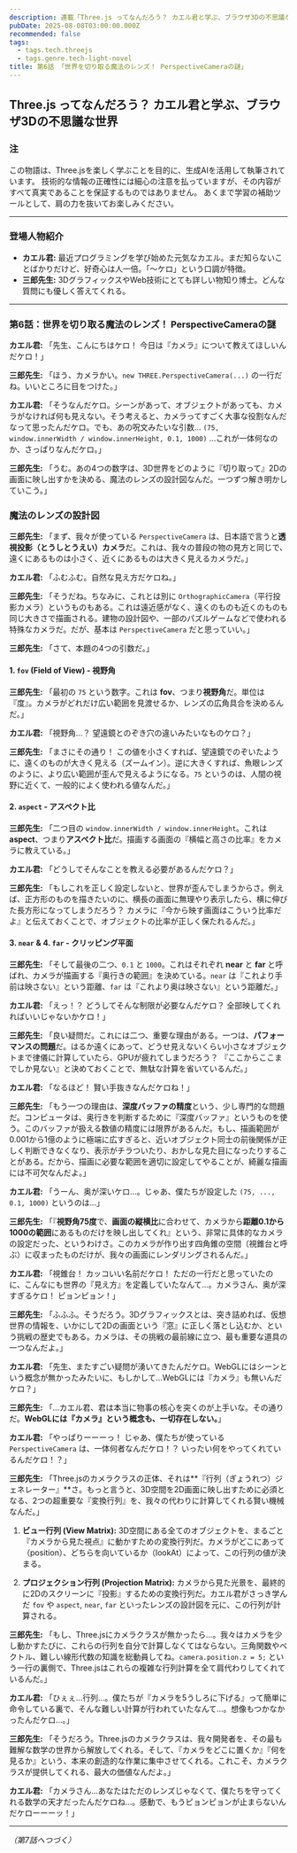 ```yaml
---
description: 連載「Three.js ってなんだろう？ カエル君と学ぶ、ブラウザ3Dの不思議な世界」
pubDate: 2025-08-08T03:00:00.000Z
recommended: false
tags:
  - tags.tech.threejs
  - tags.genre.tech-light-novel
title: 第6話 「世界を切り取る魔法のレンズ！ PerspectiveCameraの謎」 
---
```


## Three.js ってなんだろう？ カエル君と学ぶ、ブラウザ3Dの不思議な世界

### 注

この物語は、Three.jsを楽しく学ぶことを目的に、生成AIを活用して執筆されています。
技術的な情報の正確性には細心の注意を払っていますが、その内容がすべて真実であることを保証するものではありません。
あくまで学習の補助ツールとして、肩の力を抜いてお楽しみください。

---

### 登場人物紹介

*   **カエル君:** 最近プログラミングを学び始めた元気なカエル。まだ知らないことばかりだけど、好奇心は人一倍。「〜ケロ」という口調が特徴。
*   **三郎先生:** 3DグラフィックスやWeb技術にとても詳しい物知り博士。どんな質問にも優しく答えてくれる。

---

### 第6話：世界を切り取る魔法のレンズ！ PerspectiveCameraの謎

**カエル君:** 「先生、こんにちはケロ！ 今日は『カメラ』について教えてほしいんだケロ！」

**三郎先生:** 「ほう、カメラかい。`new THREE.PerspectiveCamera(...)` の一行だね。いいところに目をつけた。」

**カエル君:** 「そうなんだケロ。シーンがあって、オブジェクトがあっても、カメラがなければ何も見えない。そう考えると、カメラってすごく大事な役割なんだなって思ったんだケロ。でも、あの呪文みたいな引数… `(75, window.innerWidth / window.innerHeight, 0.1, 1000)` …これが一体何なのか、さっぱりなんだケロ。」

**三郎先生:** 「うむ。あの4つの数字は、3D世界をどのように『切り取って』2Dの画面に映し出すかを決める、魔法のレンズの設計図なんだ。一つずつ解き明かしていこう。」

### 魔法のレンズの設計図

**三郎先生:** 「まず、我々が使っている `PerspectiveCamera` は、日本語で言うと**透視投影（とうしとうえい）カメラ**だ。これは、我々の普段の物の見方と同じで、遠くにあるものは小さく、近くにあるものは大きく見えるカメラだ。」

**カエル君:** 「ふむふむ。自然な見え方だケロね。」

**三郎先生:** 「そうだね。ちなみに、これとは別に `OrthographicCamera`（平行投影カメラ）というものもある。これは遠近感がなく、遠くのものも近くのものも同じ大きさで描画される。建物の設計図や、一部のパズルゲームなどで使われる特殊なカメラだ。だが、基本は `PerspectiveCamera` だと思っていい。」

**三郎先生:** 「さて、本題の4つの引数だ。」

#### 1. `fov` (Field of View) - 視野角

**三郎先生:** 「最初の `75` という数字。これは **fov**、つまり**視野角**だ。単位は『度』。カメラがどれだけ広い範囲を見渡せるか、レンズの広角具合を決めるんだ。」

**カエル君:** 「視野角…？ 望遠鏡とのぞき穴の違いみたいなものケロ？」

**三郎先生:** 「まさにその通り！ この値を小さくすれば、望遠鏡でのぞいたように、遠くのものが大きく見える（ズームイン）。逆に大きくすれば、魚眼レンズのように、より広い範囲が歪んで見えるようになる。`75` というのは、人間の視野に近くて、一般的によく使われる値なんだ。」

#### 2. `aspect` - アスペクト比

**三郎先生:** 「二つ目の `window.innerWidth / window.innerHeight`。これは **aspect**、つまり**アスペクト比**だ。描画する画面の『横幅と高さの比率』をカメラに教えている。」

**カエル君:** 「どうしてそんなことを教える必要があるんだケロ？」

**三郎先生:** 「もしこれを正しく設定しないと、世界が歪んでしまうからさ。例えば、正方形のものを描きたいのに、横長の画面に無理やり表示したら、横に伸びた長方形になってしまうだろう？ カメラに『今から映す画面はこういう比率だよ』と伝えておくことで、オブジェクトの比率が正しく保たれるんだ。」

#### 3. `near` & 4. `far` - クリッピング平面

**三郎先生:** 「そして最後の二つ、`0.1` と `1000`。これはそれぞれ **near** と **far** と呼ばれ、カメラが描画する『奥行きの範囲』を決めている。`near` は『これより手前は映さない』という距離、`far` は『これより奥は映さない』という距離だ。」

**カエル君:** 「えっ！？ どうしてそんな制限が必要なんだケロ？ 全部映してくれればいいじゃないかケロ！」

**三郎先生:** 「良い疑問だ。これには二つ、重要な理由がある。一つは、**パフォーマンスの問題**だ。はるか遠くにあって、どうせ見えないくらい小さなオブジェクトまで律儀に計算していたら、GPUが疲れてしまうだろう？ 『ここからここまでしか見ない』と決めておくことで、無駄な計算を省いているんだ。」

**カエル君:** 「なるほど！ 賢い手抜きなんだケロね！」

**三郎先生:** 「もう一つの理由は、**深度バッファの精度**という、少し専門的な問題だ。コンピュータは、奥行きを判断するために『深度バッファ』というものを使う。このバッファが扱える数値の精度には限界があるんだ。もし、描画範囲が0.001から1億のように極端に広すぎると、近いオブジェクト同士の前後関係が正しく判断できなくなり、表示がチラついたり、おかしな見た目になったりすることがある。だから、描画に必要な範囲を適切に設定してやることが、綺麗な描画には不可欠なんだよ。」

**カエル君:** 「うーん、奥が深いケロ…。じゃあ、僕たちが設定した `(75, ..., 0.1, 1000)` というのは…」

**三郎先生:** 「『**視野角75度**で、**画面の縦横比**に合わせて、カメラから**距離0.1から1000の範囲**にあるものだけを映し出してくれ』という、非常に具体的なカメラの設定だった、というわけさ。このカメラが作り出す四角錐の空間（視錐台と呼ぶ）に収まったものだけが、我々の画面にレンダリングされるんだ。」

**カエル君:** 「視錐台！ カッコいい名前だケロ！ ただの一行だと思っていたのに、こんなにも世界の『見え方』を定義していたなんて…。カメラさん、奥が深すぎるケロ！ ピョンピョン！」

**三郎先生:** 「ふふふ。そうだろう。3Dグラフィックスとは、突き詰めれば、仮想世界の情報を、いかにして2Dの画面という『窓』に正しく落とし込むか、という挑戦の歴史でもある。カメラは、その挑戦の最前線に立つ、最も重要な道具の一つなんだよ。」

**カエル君:** 「先生、またすごい疑問が湧いてきたんだケロ。WebGLにはシーンという概念が無かったみたいに、もしかして…WebGLには『カメラ』も無いんだケロ？」

**三郎先生:** 「…カエル君、君は本当に物事の核心を突くのが上手いな。その通りだ。**WebGLには『カメラ』という概念も、一切存在しない。**」

**カエル君:** 「やっぱりーーーっ！ じゃあ、僕たちが使っている `PerspectiveCamera` は、一体何者なんだケロ！？ いったい何をやってくれているんだケロ！？」

**三郎先生:** 「Three.jsのカメラクラスの正体、それは**『行列（ぎょうれつ）ジェネレーター』**さ。もっと言うと、3D空間を2D画面に映し出すために必須となる、2つの超重要な『変換行列』を、我々の代わりに計算してくれる賢い機械なんだ。」

1.  **ビュー行列 (View Matrix):**
    3D空間にある全てのオブジェクトを、まるごと『カメラから見た視点』に動かすための変換行列だ。カメラがどこにあって（position）、どちらを向いているか（lookAt）によって、この行列の値が決まる。

2.  **プロジェクション行列 (Projection Matrix):**
    カメラから見た光景を、最終的に2Dのスクリーンに『投影』するための変換行列だ。カエル君がさっき学んだ `fov` や `aspect`, `near`, `far` といったレンズの設計図を元に、この行列が計算される。

**三郎先生:** 「もし、Three.jsにカメラクラスが無かったら…。我々はカメラを少し動かすたびに、これらの行列を自分で計算しなくてはならない。三角関数やベクトル、難しい線形代数の知識を総動員してね。`camera.position.z = 5;` という一行の裏側で、Three.jsはこれらの複雑な行列計算を全て肩代わりしてくれているんだ。」

**カエル君:** 「ひぇぇ…行列…。僕たちが『カメラを5うしろに下げる』って簡単に命令している裏で、そんな難しい計算が行われていたなんて…。想像もつかなかったんだケロ…。」

**三郎先生:** 「そうだろう。Three.jsのカメラクラスは、我々開発者を、その最も難解な数学の世界から解放してくれる。そして、『カメラをどこに置くか』『何を見るか』という、本来の創造的な作業に集中させてくれる。これこそ、カメラクラスが提供してくれる、最大の価値なんだよ。」

**カエル君:** 「カメラさん…あなたはただのレンズじゃなくて、僕たちを守ってくれる数学の天才だったんだケロね…。感動で、もうピョンピョンが止まらないんだケローーーッ！」

---
*（第7話へつづく）*
